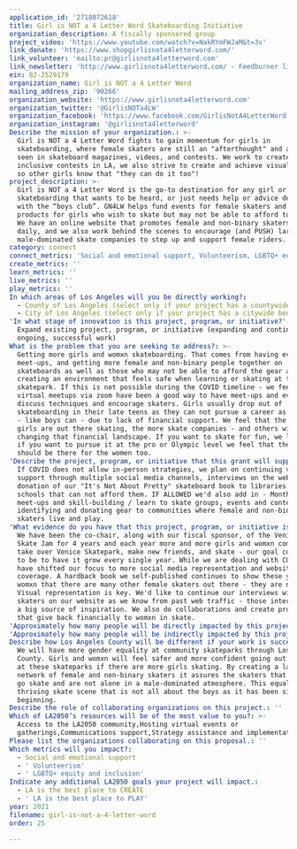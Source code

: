 ```yaml
---
application_id: '2718072618'
title: Girl is NOT a 4 Letter Word Skateboarding Initiative
organization_description: A fiscally sponsored group
project_video: 'https://www.youtube.com/watch?v=NakRYmFWJaM&t=3s'
link_donate: 'https://www.shopgirlisnota4letterword.com/'
link_volunteer: 'mailto:pr@girlisnota4letterword.com'
link_newsletter: 'http://www.girlisnota4letterword.com/ - Feedburner link on our page'
ein: 82-2529179
organization_name: Girl is NOT a 4 Letter Word
mailing_address_zip: '90266'
organization_website: 'https://www.girlisnota4letterword.com'
organization_twitter: '@GirlisNOTa4LW'
organization_facebook: 'https://www.facebook.com/GirlisNotA4LetterWord'
organization_instagram: '@girlisnota4letterword'
Describe the mission of your organization.: >-
  Girl is NOT a 4 Letter Word fights to gain momentum for girls in
  skateboarding, where female skaters are still an "afterthought" and are rarely
  seen in skateboard magazines, videos, and contests. We work to create female
  inclusive contests in LA, we also strive to create and achieve visual exposure
  so other girls know that "they can do it too"!
project_description: >-
  Girl is NOT a 4 Letter Word is the go-to destination for any girl or womxn in
  skateboarding that wants to be heard, or just needs help or advice dealing
  with the “boys club”. GN4LW helps fund events for female skaters and donates
  products for girls who wish to skate but may not be able to afford to do so.
  We have an online website that promotes female and non-binary skaters & events
  daily, and we also work behind the scenes to encourage (and PUSH) large
  male-dominated skate companies to step up and support female riders.
category: connect
connect_metrics: 'Social and emotional support, Volunteerism, LGBTQ+ equity and inclusion'
create_metrics: ''
learn_metrics: ''
live_metrics: ''
play_metrics: ''
In which areas of Los Angeles will you be directly working?:
  - County of Los Angeles (select only if your project has a countywide benefit)
  - City of Los Angeles (select only if your project has a citywide benefit)
'In what stage of innovation is this project, program, or initiative?': >-
  Expand existing project, program, or initiative (expanding and continuing
  ongoing, successful work)
What is the problem that you are seeking to address?: >-
  Getting more girls and womxn skateboarding. That comes from having events,
  meet-ups, and getting more female and non-binary people together on
  skateboards as well as those who may not be able to afford the gear and
  creating an environment that feels safe when learning or skating at the
  skatepark. If this is not possible during the COVID timeline - we feel that
  virtual meetups via zoom have been a good way to have meet-ups and even
  discuss techniques and encourage skaters. Girls usually drop out of
  skateboarding in their late teens as they can not pursue a career as a skater
  - like boys can - due to lack of financial support. We feel that the more
  girls are out there skating, the more skate companies - and others will start
  changing that financial landscape. If you want to skate for fun, we love it -
  if you want to pursue it at the pro or Olympic level we feel that the support
  should be there for the women too.
'Describe the project, program, or initiative that this grant will support to address the problem identified.': >-
  If COVID does not allow in-person strategies, we plan on continuing visual
  support through multiple social media channels, interviews on the website,
  donation of our "It's Not About Pretty" skateboard book to libraries and
  schools that can not afford them. IF ALLOWED we'd also add in - Monthly
  meet-ups and skill-building / learn to skate groups, events and contests. Also
  identifying and donating gear to communities where female and non-binary
  skaters live and play.
'What evidence do you have that this project, program, or initiative is or will be successful, and how will you define and measure success?': >-
  We have been the co-chair, along with our fiscal sponsor, of the Venice Ladies
  Skate Jam for 4 years and each year more and more girls and womxn come out,
  take over Venice Skatepark, make new friends, and skate - our goal continues
  to be to have it grow every single year. While we are dealing with COVID we
  have shifted our focus to more social media representation and website
  coverage. A hardback book we self-published continues to show these young
  womxn that there are many other female skaters out there - they are not alone.
  Visual representation is key. We'd like to continue our interviews with these
  skaters on our website as we know from past web traffic - those interviews are
  a big source of inspiration. We also do collaborations and create products
  that give back financially to womxn in skate.
'Approximately how many people will be directly impacted by this project, program, or initiative?': '900'
'Approximately how many people will be indirectly impacted by this project, program, or initiative?': '5400'
Describe how Los Angeles County will be different if your work is successful.: >-
  We will have more gender equality at community skateparks through Los Angeles
  County. Girls and womxn will feel safer and more confident going out to skate
  at these skateparks if there are more girls skating. By creating a larger
  network of female and non-binary skaters it assures the skaters that they can
  go skate and are not alone in a male-dominated atmosphere. This equals a
  thriving skate scene that is not all about the boys as it has been since the
  beginning.
Describe the role of collaborating organizations on this project.: ''
Which of LA2050’s resources will be of the most value to you?: >-
  Access to the LA2050 community,Hosting virtual events or
  gatherings,Communications support,Strategy assistance and implementation
Please list the organizations collaborating on this proposal.: ''
Which metrics will you impact?:
  - Social and emotional support
  - ' Volunteerism'
  - ' LGBTQ+ equity and inclusion'
Indicate any additional LA2050 goals your project will impact.:
  - LA is the best place to CREATE
  - ' LA is the best place to PLAY'
year: 2021
filename: girl-is-not-a-4-letter-word
order: 25

---
```

